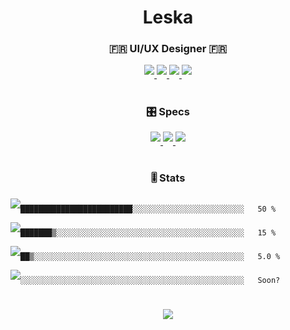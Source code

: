<!--

Feel free to copy parts of my code but please follow me first 🤗

-->



<h1 align="center">
Leska
</H1>  

<h3 align="center"> 
🇫🇷 UI/UX Designer 🇫🇷 
</h3>

<p align="center">
  <a href="https://www.tiktok.com/@leska_bg" target="_blank">
    <img src="https://img.shields.io/badge/TikTok-000000?style=for-the-badge&logo=tiktok&logoColor=white" style="margin-bottom: 5px;"/>
  </a>
  <a href="https://devforum.roblox.com/u/justleska/summary" target="_blank">
    <img src="https://img.shields.io/badge/Dev_Forum-0052CC?style=for-the-badge&logo=roblox&logoColor=white" style="margin-bottom: 5px;"/>
  </a>
  <a href="https://create.roblox.com/talent/creators/715065079" target="_blank">
    <img src="https://img.shields.io/badge/Talent_Hub-%2336465D?style=for-the-badge&logo=roblox&logoColor=white" style="margin-bottom: 5px;"/>
  </a>
  <a href="https://steamcommunity.com/id/leska_steam" target="_blank">
    <img src="https://img.shields.io/badge/Steam-000000?style=for-the-badge&logo=steam&logoColor=white" style="margin-bottom: 5px;"/>
  </a>
</p>

#

<div align="center">
  <h3>🎛️ Specs</h3>

<p align="center">
  <a href="https://www.nvidia.com" target="_blank">
    <img src="https://img.shields.io/badge/NVIDIA-RTX_2060_SUPER-76B900?style=for-the-badge&logo=nvidia&logoColor=white" style="margin-bottom: 5px;"/>
  </a>
  <a href="https://www.microsoft.com/en-us/software-download/windows11" target="_blank">
    <img src="https://img.shields.io/badge/Windows_11-0078D6?style=for-the-badge&logo=windows&logoColor=white" style="margin-bottom: 5px;"/>
  </a>
 <a href="https://www.amd.com/en.html" target="_blank">
    <img src="https://img.shields.io/badge/AMD-Ryzen_5_3600_MPK-ED1C24?style=for-the-badge&logo=amd&logoColor=white" style="margin-bottom: 5px;"/>
  </a>
</p>
</div>

#

<div align="center">
  <h3>🎚️ Stats</h3>
</div>

<a href="https://www.lua.org" target="_blank"><img src="https://img.shields.io/badge/-2C2D72?style=for-the-badge&logo=lua&logoColor=white" style="margin-bottom: 5px;"/></a>```█████████████████████████░░░░░░░░░░░░░░░░░░░░░░░░░   50 % ```

<a href="https://www.python.org" target="_blank"><img src="https://img.shields.io/badge/-3776AB?style=for-the-badge&logo=python&logoColor=white" style="margin-bottom: 5px;"/></a>```███████▒░░░░░░░░░░░░░░░░░░░░░░░░░░░░░░░░░░░░░░░░░░   15 % ```

<a href="https://en.wikipedia.org/wiki/C%2B%2B" target="_blank"><img src="https://img.shields.io/badge/-00599C?style=for-the-badge&logo=c%2B%2B&logoColor=white" style="margin-bottom: 5px;"/></a>```██▒░░░░░░░░░░░░░░░░░░░░░░░░░░░░░░░░░░░░░░░░░░░░░░░   5.0 % ```

<a href="https://vercel.com/solutions/nextjs" target="_blank"><img src="https://img.shields.io/badge/-000?logo=nextdotjs&logoColor=fff&style=for-the-badge" style="margin-bottom: 5px;"/></a>```░░░░░░░░░░░░░░░░░░░░░░░░░░░░░░░░░░░░░░░░░░░░░░░░░░   Soon? ```

#

<div align="center">
<a href="https://github.com/JustLeska" target="_blank">
    <img src="https://komarev.com/ghpvc/?username=justleska" style="margin-bottom: 5px;"/>
</a>
  
<!--
**JustLeska/JustLeska** is a ✨ _special_ ✨ repository because its `README.md` (this file) appears on your GitHub profile.

Here are some ideas to get you started:

- 🔭 I’m currently working on Nothing
- 🌱 I’m currently learning Nothing
- 👯 I’m looking to collaborate on Nothing
- 🤔 I’m looking for help with Nothing
- 💬 Ask me about Nothing
- 📫 How to reach me: justleska (Discord)
- 😄 Pronouns: he/him
- ⚡ Fun fact: idk
-->
